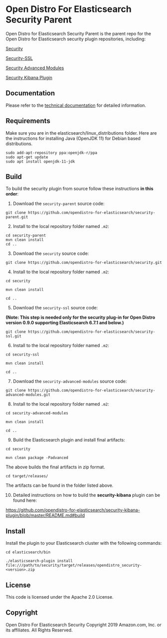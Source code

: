 # Open Distro For Elasticsearch Security Parent

Open Distro for Elasticsearch Security Parent is the parent repo for the Open Distro for Elasticsearch security plugin repositories, including:

[Security]( https://github.com/opendistro-for-elasticsearch/security)

[Security-SSL]( https://github.com/opendistro-for-elasticsearch/security-ssl)

[Security Advanced Modules]( https://github.com/opendistro-for-elasticsearch/security-advanced-modules)

[Security Kibana Plugin]( https://github.com/opendistro-for-elasticsearch/security-kibana-plugin)

## Documentation
Please refer to the [technical documentation](https://opendistro.github.io/for-elasticsearch-docs) for detailed information.

## Requirements

Make sure you are in the elasticsearch/linux_distributions folder. Here are the instructions for installing Java (OpenJDK 11) for Debian based distributions.

```
sudo add-apt-repository ppa:openjdk-r/ppa
sudo apt-get update
sudo apt install openjdk-11-jdk
```

## Build
To build the security plugin from source follow these instructions **in this order**:


1. Download the `security-parent` source code:

`git clone https://github.com/opendistro-for-elasticsearch/security-parent.git`

2. Install to the local repository folder named `.m2`: 


```
cd security-parent
mvn clean install
cd ..
```

3. Download the `security` source code:

`git clone https://github.com/opendistro-for-elasticsearch/security.git`

4. Install to the local repository folder named `.m2`: 

`cd security`

`mvn clean install`

`cd ..`

5. Download the `security-ssl` source code: 

**(Note: This step is needed only for the security plug-in for Open Distro version 0.9.0 supporting Elasticsearch 6.7.1 and below.)**

`git clone https://github.com/opendistro-for-elasticsearch/security-ssl.git`

6. Install to the local repository folder named `.m2`: 

`cd security-ssl`

`mvn clean install`

`cd .. `

7. Download the `security-advanced-modules` source code:

`git clone https://github.com/opendistro-for-elasticsearch/security-advanced-modules.git`

8. Install to the local repository folder named `.m2`: 

`cd security-advanced-modules`

`mvn clean install`

`cd .. `

9. Build the Elasticsearch plugin and install final artifacts:

`cd security`

`mvn clean package -Padvanced` 

The above builds the final artifacts in zip format. 

`cd target/releases/`

The artifacts can be found in the folder listed above.

10. Detailed instructions on how to build the **security-kibana** plugin can be found here: 

https://github.com/opendistro-for-elasticsearch/security-kibana-plugin/blob/master/README.md#build


## Install

Install the plugin to your Elasticsearch cluster with the following commands:

`cd elasticsearch/bin`


`./elasticsearch-plugin install file:///path/to/security/target/releases/opendistro_security-<version>.zip`


## License

This code is licensed under the Apache 2.0 License. 

## Copyright

Open Distro For Elasticsearch Security Copyright 2019 Amazon.com, Inc. or its affiliates. All Rights Reserved.

